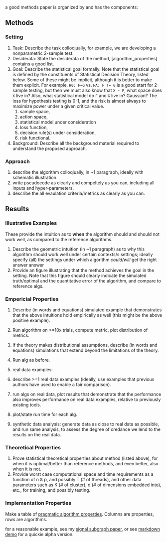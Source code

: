 a good methods paper is organized by and has the components:



## Methods

### Setting

1. Task: Describe the task colloqiually, for example, we are developing a nonparametric 2-sample test.
1. Desiderata: State the desiderata of the method, [algorithm_properties] contains a good list.
1. Goal: Describe the statistical goal formally. Note that the statistical goal is defined by the constituents of Statistical Decision Theory, listed below. Some of these might be implicit, although it is better to make them explicit.  For example,  `H0: F=G` vs. `HA: F != G` is a good start for 2-sample testing, but then we must also know that `X ~ F`, what space does `X` live in?  Also, what statistical model do `F` and `G` live in? Gaussian? The loss for hypothesis testing is 0-1, and the risk is almost always to maximize power under a given critical value.    
    1. sample space, 
    2. action space, 
    3. statistical model under consideration 
    4. loss function, 
    5. decision rule(s) under consideration, 
    6. risk functional.
4. Background: Describe all the background material required to understand the proposed approach.




### Approach

1. describe the algorithm colloqiually, in ~1 paragraph, ideally with schematic illustration 
2. write pseudocode as clearly and compeltely as you can, including all inputs and hyper-parameters.
1. describe the all evaulation criteria/metrics as clearly as you can.
  

## Results

### Illustrative Examples

These provide the intuition as to **when** the algorithm should and should not work well, as compared to the reference algorithms.

1. Describe the geometric intuition (in ~1 paragraph) as to why this algorithm should work well under certain contexts/s settings; ideally specify (all) the settings under which algorithm *could/will* get the right answer
answer
1. Provide an figure illustrating that the method achieves the goal in the setting.  Note that this figure should clearly indicate the simulated truth/optimal and the quantitative error of the algorithm, and compare to reference algs.




### Empericial Properties


 1. Describe (in words and equations) simulated example that demonstrates that the above intuitions hold empirically as well (this might be the above positive example).  
1. Run algorithm on >=10x trials, compute metric, plot distribution of metrics.
1. If the theory makes distributional assumptions, describe (in words and equations) simulations that extend beyond the limitations of the theory.
1. Run alg as before.


1. real data examples: 
  1. describe >=1 real data examples (ideally, use examples that previous authors have used to enable a fair comparison).
  1. run algs on real data, plot results that demonstrate that the performance also improves performance on real data examples, relative to previously existing tools.
  1. plot/state run time for each alg.
1. synthetic data analysis: generate data as close to real data as possible, and run same analysis, to assess the degree of credance we lend to the results on the real data.


### Theoretical Properties

1. Prove statistical theoretical properties about method (listed above), for when it is optimal/better than reference methods, and even better, also when it is not.
1. Provide worst case computational space and time requirements as a function of n & p, and possibly T (# of threads), and other data parameters such as K (# of cluster), d (# of dimensions embedded into), etc., for training, and possibly testing.



### Implementation Properties


Make a table of [pragmatic algorithm properties](https://github.com/neurodata/checklists/blob/master/algorithm_properties.md#pragmatic-properties). Columns are properties, rows are algorithms.


for a reasonable example, see my [signal subgraph paper](http://ieeexplore.ieee.org/document/6341752/), or see [markdown demo](https://github.com/neurodata/checklists/blob/master/Tutorials/MATLAB/algs_example/methods_paper_example.md) for a quickie alpha version.
